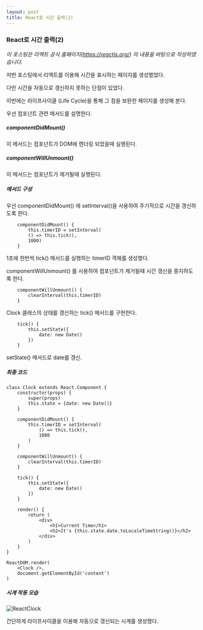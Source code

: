 ```yaml
---
layout: post
title: React로 시간 출력(2)
---
```


### React로 시간 출력(2)

*이 포스팅은 리액트 공식 홈페이지(https://reactjs.org/) 의 내용을 바탕으로 작성하였습니다.*



저번 포스팅에서 리액트를 이용해 시간을 표시하는 페이지를 생성했었다.

다만 시간을 자동으로 갱신하지 못하는 단점이 있었다.

이번에는 라이프사이클 (Life Cycle)을 통해 그 점을 보완한 페이지를 생성해 본다.



우선 컴포넌트 관련 메서드를 설명한다.

##### componentDidMount()

이 메서드는 컴포넌트가 DOM에 렌더링 되었을때 실행된다.  



##### componentWillUnmount()

이 메서드는 컴포넌트가 제거될때 실행된다.



##### 메서드 구성

우선 componentDidMount() 에 setInterval()을 사용하여 주기적으로 시간을 갱신하도록 한다.

```
	componentDidMount() {
        this.timerID = setInterval(
        () => this.tick(),
        1000)
    }
```

1초에 한번씩 tick() 메서드를 실행하는 timerID 객체를 생성했다.



componentWillUnmount() 를 사용하여 컴포넌트가 제거될때 시간 갱신을 중지하도록 한다.

```
	componentWillUnmount() {
        clearInterval(this.timerID)
	}
```



Clock 클래스의 상태를 갱신하는 tick() 메서드를 구현한다.

```
	tick() {
        this.setState({
            date: new Date()
        })
	}
```

setState() 메서드로 date를 갱신.



##### 최종 코드

```
class Clock extends React.Component {
    constructor(props) {
        super(props)
        this.state = {date: new Date()}
    }

    componentDidMount() {
        this.timerID = setInterval(
            () => this.tick(),
            1000
        )
    }
    
    componentWillUnmount() {
        clearInterval(this.timerID)
    }

    tick() {
        this.setState({
            date: new Date()
        })
    }
    
    render() {
        return (
            <div>
                <h1>Current Time</h1>
                <h2>It's {this.state.date.toLocaleTimeString()}</h2>
            </div>
        )
    }
}

ReactDOM.render(
    <Clock />,
    document.getElementById('content')
)
```



##### 시계 작동 모습



![ReactClock](C:\Users\Hyunjae\Pictures\ReactClock.gif)

간단하게 라이프사이클을 이용해 자동으로 갱신되는 시계를 생성했다.
